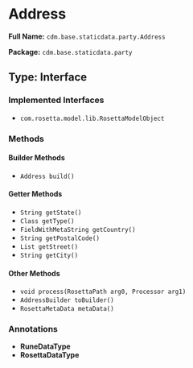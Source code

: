# Address

**Full Name:** `cdm.base.staticdata.party.Address`

**Package:** `cdm.base.staticdata.party`

## Type: Interface

### Implemented Interfaces

- `com.rosetta.model.lib.RosettaModelObject`

### Methods

#### Builder Methods

- `Address build()`

#### Getter Methods

- `String getState()`
- `Class getType()`
- `FieldWithMetaString getCountry()`
- `String getPostalCode()`
- `List getStreet()`
- `String getCity()`

#### Other Methods

- `void process(RosettaPath arg0, Processor arg1)`
- `AddressBuilder toBuilder()`
- `RosettaMetaData metaData()`

### Annotations

- **RuneDataType**
- **RosettaDataType**

